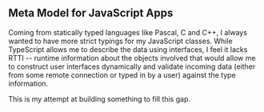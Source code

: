 Meta Model for JavaScript Apps
----

Coming from statically typed languages like Pascal, C and C++, I always wanted to have
more strict typings for my JavaScript classes. While TypeScript allows me to describe
the data using interfaces, I feel it lacks RTTI -- runtime information about the objects
involved that would allow me to construct user interfaces dynamically and validate
incoming data (either from some remote connection or typed in by a user) against the
type information.

This is my attempt at building something to fill this gap.


